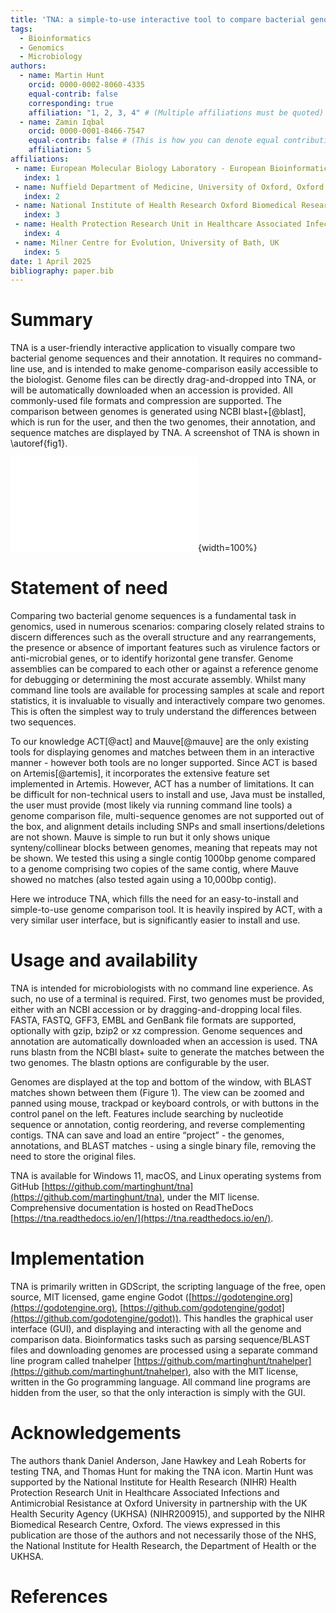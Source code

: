 ```yaml
---
title: 'TNA: a simple-to-use interactive tool to compare bacterial genomes'
tags:
  - Bioinformatics
  - Genomics
  - Microbiology
authors:
  - name: Martin Hunt
    orcid: 0000-0002-8060-4335
    equal-contrib: false
    corresponding: true
    affiliation: "1, 2, 3, 4" # (Multiple affiliations must be quoted)
  - name: Zamin Iqbal
    orcid: 0000-0001-8466-7547
    equal-contrib: false # (This is how you can denote equal contributions between multiple authors)
    affiliation: 5
affiliations:
 - name: European Molecular Biology Laboratory - European Bioinformatics Institute, Hinxton, UK
   index: 1
 - name: Nuffield Department of Medicine, University of Oxford, Oxford, UK
   index: 2
 - name: National Institute of Health Research Oxford Biomedical Research Centre, John Radcliffe Hospital, Headley Way, Oxford, UK
   index: 3
 - name: Health Protection Research Unit in Healthcare Associated Infections and Antimicrobial Resistance, University of Oxford, Oxford, UK
   index: 4
 - name: Milner Centre for Evolution, University of Bath, UK
   index: 5
date: 1 April 2025
bibliography: paper.bib
---
```



# Summary
TNA is a user-friendly interactive application to visually compare two
bacterial genome sequences and their annotation. It requires no command-line
use, and is intended to make genome-comparison easily accessible to the
biologist. Genome files can be directly drag-and-dropped into TNA, or will be
automatically downloaded when an accession is provided. All commonly-used file
formats and compression are supported. The comparison between genomes is
generated using NCBI blast+[@blast], which is run for the user, and then the
two genomes, their annotation, and sequence matches are displayed by TNA. A
screenshot of TNA is shown in \autoref{fig1}.



![Figure 1 Screenshots of TNA comparing the Shigella flexneri 2a genome
GCF\_000007405.1 [@flexneri] - shown at the top - with the Escherichia
coli K-12 substr. MG1655 GCF\_000005845.2 [@k12] - shown at the bottom.
BLAST matches are shown in red when the direction of
the match is the same in both genomes, and in blue when they are in opposite
directions. To reduce noise in the screenshot, only matches of at least 2000bp
and 95% identity are shown (configurable by the user via the panel on the
left). Annotation features on the forward/reverse strand are shown in the
top/bottom of each contig. a) Default view, showing the complete genomes and
their overall structural similarities. b) Zoomed to the base-pair level,
matching nucleotides marked with black lines, SNPs are in orange, and
non-parallel black lines denote indels in the
alignment.\label{fig1}](fig1.pdf){width=100%}


# Statement of need
Comparing two bacterial genome sequences is a fundamental task in genomics,
used in numerous scenarios: comparing closely related strains to discern
differences such as the overall structure and any rearrangements, the presence
or absence of important features such as virulence factors or anti-microbial
genes, or to identify horizontal gene transfer. Genome assemblies can be
compared to each other or against a reference genome for debugging or
determining the most accurate assembly. Whilst many command line tools are
available for processing samples at scale and report statistics, it is
invaluable to visually and interactively compare two genomes. This is often
the simplest way to truly understand the differences between two
sequences.

To our knowledge ACT[@act] and Mauve[@mauve] are the only existing tools
for displaying genomes and matches between them in an interactive manner -
however both tools are no longer supported. Since ACT is based on
Artemis[@artemis], it incorporates the extensive feature set implemented in
Artemis. However, ACT has a number of limitations. It can be difficult for
non-technical users to install and use, Java must be installed, the user must
provide (most likely via running command line tools) a genome comparison file,
multi-sequence genomes are not supported out of the box, and alignment details
including SNPs and small insertions/deletions are not shown. Mauve is simple
to run but it only shows unique synteny/collinear blocks between genomes,
meaning that repeats may not be shown. We tested this using a single contig
1000bp genome compared to a genome comprising two copies of the same contig,
where Mauve showed no matches (also tested again using a 10,000bp contig).

Here we introduce TNA, which fills the need for an easy-to-install and
simple-to-use genome comparison tool. It is heavily inspired by ACT, with a
very similar user interface, but is significantly easier to install and
use.


# Usage and availability
TNA is intended for microbiologists with no command line experience. As such,
no use of a terminal is required. First, two genomes must be provided, either
with an NCBI accession or by dragging-and-dropping local files. FASTA, FASTQ,
GFF3, EMBL and GenBank file formats are supported, optionally with gzip, bzip2
or xz compression. Genome sequences and annotation are automatically
downloaded when an accession is used. TNA runs blastn from the NCBI blast+
suite to generate the matches between the two genomes. The blastn
options are configurable by the user.

Genomes are displayed at the top and bottom of the window, with BLAST matches
shown between them (Figure 1). The view can be zoomed and panned using mouse,
trackpad or keyboard controls, or with buttons in the control panel on the
left. Features include searching by nucleotide sequence or annotation, contig
reordering, and reverse complementing contigs. TNA can save and load an entire
“project” - the genomes, annotations, and BLAST matches - using a single binary
file, removing the need to store the original files.

TNA is available for Windows 11, macOS, and Linux operating systems from
GitHub [https://github.com/martinghunt/tna](https://github.com/martinghunt/tna),
under the MIT license.
Comprehensive documentation is hosted on ReadTheDocs
[https://tna.readthedocs.io/en/](https://tna.readthedocs.io/en/).


# Implementation
TNA is primarily written in GDScript, the scripting language of the free, open
source, MIT licensed, game engine Godot
([https://godotengine.org](https://godotengine.org),
[https://github.com/godotengine/godot](https://github.com/godotengine/godot)).
This handles the graphical user
interface (GUI), and displaying and interacting with all the genome and
comparison data. Bioinformatics tasks such as parsing sequence/BLAST files and
downloading genomes are processed using a separate command line program called
tnahelper
[https://github.com/martinghunt/tnahelper](https://github.com/martinghunt/tnahelper),
also with the MIT license, written in the Go programming language. All command
line programs are hidden from the user, so that the only interaction is simply
with the GUI.


# Acknowledgements
The authors thank Daniel Anderson, Jane Hawkey and Leah Roberts for testing
TNA, and Thomas Hunt for making the TNA icon.
Martin Hunt was supported by the National Institute for Health Research (NIHR)
Health Protection Research Unit in Healthcare Associated Infections and
Antimicrobial Resistance at Oxford University in partnership with the UK
Health Security Agency (UKHSA) (NIHR200915), and supported by the NIHR
Biomedical Research Centre, Oxford. The views expressed in this publication
are those of the authors and not necessarily those of the NHS, the National
Institute for Health Research, the Department of Health or the UKHSA.


# References

